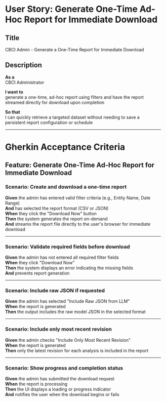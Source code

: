 # User Story: Generate One-Time Ad-Hoc Report for Immediate Download

## Title
CBCI Admin - Generate a One-Time Report for Immediate Download

## Description
**As a**  
CBCI Administrator  

**I want to**  
generate a one-time, ad-hoc report using filters and have the report streamed directly for download upon completion  

**So that**  
I can quickly retrieve a targeted dataset without needing to save a persistent report configuration or schedule  

---

# Gherkin Acceptance Criteria

## Feature: Generate One-Time Ad-Hoc Report for Immediate Download

### Scenario: Create and download a one-time report
**Given** the admin has entered valid filter criteria (e.g., Entity Name, Date Range)  
**And** has selected the report format (CSV or JSON)  
**When** they click the "Download Now" button  
**Then** the system generates the report on-demand  
**And** streams the report file directly to the user's browser for immediate download  

---

### Scenario: Validate required fields before download
**Given** the admin has not entered all required filter fields  
**When** they click "Download Now"  
**Then** the system displays an error indicating the missing fields  
**And** prevents report generation  

---

### Scenario: Include raw JSON if requested
**Given** the admin has selected "Include Raw JSON from LLM"  
**When** the report is generated  
**Then** the output includes the raw model JSON in the selected format  

---

### Scenario: Include only most recent revision
**Given** the admin checks "Include Only Most Recent Revision"  
**When** the report is generated  
**Then** only the latest revision for each analysis is included in the report  

---

### Scenario: Show progress and completion status
**Given** the admin has submitted the download request  
**When** the report is processing  
**Then** the UI displays a loading or progress indicator  
**And** notifies the user when the download begins or fails